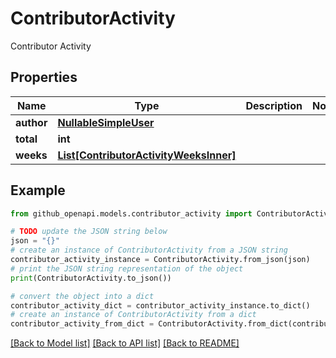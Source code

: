 # ContributorActivity

Contributor Activity

## Properties

Name | Type | Description | Notes
------------ | ------------- | ------------- | -------------
**author** | [**NullableSimpleUser**](NullableSimpleUser.md) |  | 
**total** | **int** |  | 
**weeks** | [**List[ContributorActivityWeeksInner]**](ContributorActivityWeeksInner.md) |  | 

## Example

```python
from github_openapi.models.contributor_activity import ContributorActivity

# TODO update the JSON string below
json = "{}"
# create an instance of ContributorActivity from a JSON string
contributor_activity_instance = ContributorActivity.from_json(json)
# print the JSON string representation of the object
print(ContributorActivity.to_json())

# convert the object into a dict
contributor_activity_dict = contributor_activity_instance.to_dict()
# create an instance of ContributorActivity from a dict
contributor_activity_from_dict = ContributorActivity.from_dict(contributor_activity_dict)
```
[[Back to Model list]](../README.md#documentation-for-models) [[Back to API list]](../README.md#documentation-for-api-endpoints) [[Back to README]](../README.md)


